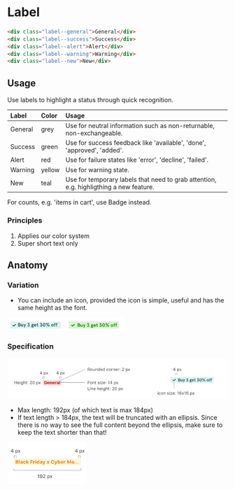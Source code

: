  # Label
 
 ```html
<div class="label--general">General</div>
<div class="label--success">Success</div>
<div class="label--alert">Alert</div>
<div class="label--warning">Warning</div>
<div class="label--new">New</div>
 ```

 ## Usage
 
 Use labels to highlight a status through quick recognition. 
 
 |  Label | Color | Usage |
 | :---- |:---- |:---- |
 | <div class="label--general">General</div> | grey | Use for neutral information such as non-returnable, non-exchangeable. |
 | <div class="label--success">Success</div> | green | Use for success feedback like 'available', 'done', 'approved', 'added'. |
 | <div class="label--alert">Alert</div> | red | Use for failure states like 'error', 'decline', 'failed'. |
 | <div class="label--warning">Warning</div> | yellow | Use for warning state. |
 | <div class="label--new">New</div> | teal | Use for temporary labels that need to grab attention, e.g. highligthing a new feature.|
 
 For counts, e.g. 'items in cart', use Badge instead.
 
### Principles
 
 1. Applies our color system
 2. Super short text only


## Anatomy

### Variation

* You can include an icon, provided the icon is simple, useful and has the same height as the font.

![label with icon](./img/Label/label_with_icon.png "Label with icon")

### Specification

![general spec](./img/Label/label_spec_general.png "General spec")

* Max length: 192px (of which text is max 184px)
* If text length > 184px, the text will be truncated with an ellipsis. Since there is no way to see the full content beyond the ellipsis, make sure to keep the text shorter than that!

![truncated label](./img/Label/truncated_label.png "Truncated label")
